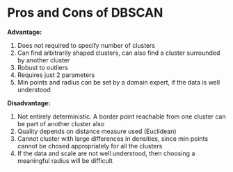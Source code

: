 # Pros and Cons of DBSCAN

**Advantage:**

1. Does not required to specify number of clusters
2. Can find arbitrarily shaped clusters, can also find a cluster surrounded by another cluster
3. Robust to outliers
4. Requires just 2 parameters
5. Min points and radius can be set by a domain expert, if the data is well understood

**Disadvantage:**

1. Not entirely deterministic. A border point reachable from one cluster can be part of another cluster also
2. Quality depends on distance measure used (Euclidean)
3. Cannot cluster with large differences in densities, since min points cannot be chosed appropriately for all the clusters
4. If the data and scale are not well understood, then choosing a meaningful radius will be difficult

